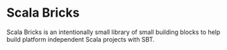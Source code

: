 # Scala Bricks
Scala Bricks is an intentionally small library of small building blocks to help build platform independent Scala projects with SBT.
